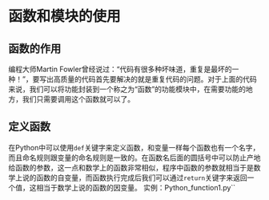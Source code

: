 # 函数和模块的使用
## 函数的作用
编程大师Martin Fowler曾经说过：“代码有很多种坏味道，重复是最坏的一种！”，要写出高质量的代码首先要解决的就是重复代码的问题。对于上面的代码来说，我们可以将功能封装到一个称之为“函数”的功能模块中，在需要功能的地方，我们只需要调用这个函数就可以了。
## 定义函数
在Python中可以使用`def`关键字来定义函数，和变量一样每个函数也有一个名字，而且命名规则跟变量的命名规则是一致的。在函数名后面的圆括号中可以防止产地给函数的参数，这一点和数学上的函数非常相似，程序中函数的参数就相当于是数学上说的函数的自变量，而函数执行完成后我们可以通过`return`关键字来返回一个值，这相当于数学上说的函数的因变量。
实例：Python_function1.py``